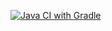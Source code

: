 [![Java CI with Gradle](https://github.com/Kocherg1nVA/AQA_hw_web/actions/workflows/gradle.yml/badge.svg)](https://github.com/Kocherg1nVA/AQA_hw_web/actions/workflows/gradle.yml)